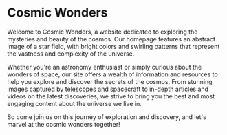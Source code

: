<!--
Write me markdown content of website with wallpaper:

"An abstract image of a star field, with bright colors and swirling patterns that represent the mystery and beauty of the cosmos."

The header of the page should not be copy of the text but rather a real content of the website which is using this wallpaper.
-->

<!--font:Poppins-->

# Cosmic Wonders

Welcome to Cosmic Wonders, a website dedicated to exploring the mysteries and beauty of the cosmos. Our homepage features an abstract image of a star field, with bright colors and swirling patterns that represent the vastness and complexity of the universe.

Whether you're an astronomy enthusiast or simply curious about the wonders of space, our site offers a wealth of information and resources to help you explore and discover the secrets of the cosmos. From stunning images captured by telescopes and spacecraft to in-depth articles and videos on the latest discoveries, we strive to bring you the best and most engaging content about the universe we live in.

So come join us on this journey of exploration and discovery, and let's marvel at the cosmic wonders together!
